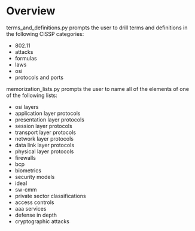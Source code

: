 # Overview

terms_and_definitions.py prompts the user to drill terms and definitions in the following CISSP categories:

* 802.11
* attacks
* formulas
* laws
* osi
* protocols and ports

memorization_lists.py prompts the user to name all of the elements of one of the following lists:

* osi layers
* application layer protocols
* presentation layer protocols
* session layer protocols
* transport layer protocols
* network layer protocols
* data link layer protocols
* physical layer protocols
* firewalls
* bcp
* biometrics
* security models
* ideal
* sw-cmm
* private sector classifications
* access controls
* aaa services
* defense in depth
* cryptographic attacks
